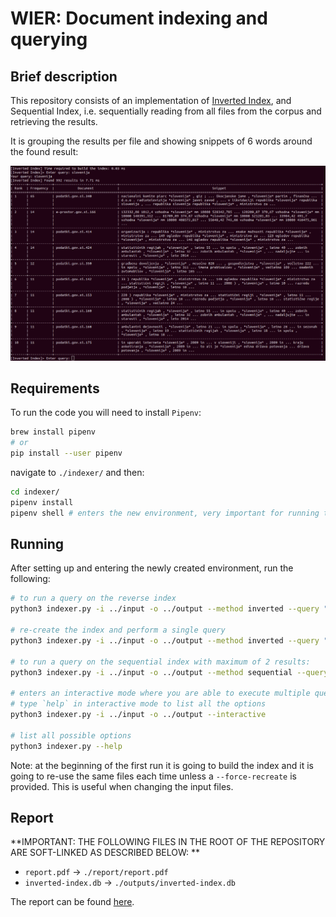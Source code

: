 # WIER: Document indexing and querying

## Brief description

This repository consists of an implementation of [Inverted Index](https://en.wikipedia.org/wiki/Inverted_index),
and Sequential Index, i.e. sequentially reading from all files from the corpus and retrieving the results.

It is grouping the results per file and showing snippets of 6 words around the found result:

![Sample](./report/sample.png)


## Requirements
To run the code you will need to install `Pipenv`:

```bash
brew install pipenv
# or
pip install --user pipenv
```

navigate to `./indexer/` and then:
```bash
cd indexer/
pipenv install
pipenv shell # enters the new environment, very important for running the code

```
## Running
After setting up and entering the newly created environment, run the following:
```bash
# to run a query on the reverse index
python3 indexer.py -i ../input -o ../output --method inverted --query "social services"

# re-create the index and perform a single query
python3 indexer.py -i ../input -o ../output --method inverted --query "social services" --force-recreate

# to run a query on the sequential index with maximum of 2 results:
python3 indexer.py -i ../input -o ../output --method sequential --query "social services" --num-results 2

# enters an interactive mode where you are able to execute multiple queries
# type `help` in interactive mode to list all the options
python3 indexer.py -i ../input -o ../output --interactive

# list all possible options
python3 indexer.py --help
```

Note: at the beginning of the first run it is going to build the index and 
it is going to re-use the same files each time unless a `--force-recreate` is provided.
This is useful when changing the input files.

## Report
**IMPORTANT: THE FOLLOWING FILES IN THE ROOT OF THE REPOSITORY ARE SOFT-LINKED AS DESCRIBED BELOW: **

- `report.pdf` -> `./report/report.pdf`
- `inverted-index.db` -> `./outputs/inverted-index.db`

The report can be found [here](./report/report.pdf).
